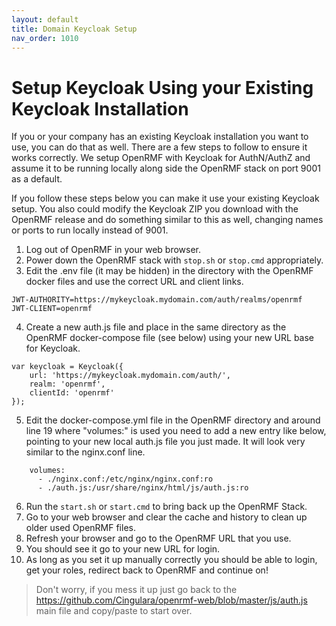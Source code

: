 ```yaml
---
layout: default
title: Domain Keycloak Setup
nav_order: 1010
---
```


# Setup Keycloak Using your Existing Keycloak Installation
If you or your company has an existing Keycloak installation you want to use, you can do that as well. There are a few steps to follow to ensure it works correctly. We setup OpenRMF with Keycloak for AuthN/AuthZ and assume it to be running locally along side the OpenRMF stack on port 9001 as a default. 

If you follow these steps below you can make it use your existing Keycloak setup. You also could modify the Keycloak ZIP you download with the OpenRMF release and do something similar to this as well, changing names or ports to run locally instead of 9001.

1. Log out of OpenRMF in your web browser. 
2. Power down the OpenRMF stack with `stop.sh` or `stop.cmd` appropriately.
3. Edit the .env file (it may be hidden) in the directory with the OpenRMF docker files and use the correct URL and client links.

```
JWT-AUTHORITY=https://mykeycloak.mydomain.com/auth/realms/openrmf
JWT-CLIENT=openrmf
```

4. Create a new auth.js file and place in the same directory as the OpenRMF docker-compose file (see below) using your new URL base for Keycloak.

```
var keycloak = Keycloak({
    url: 'https://mykeycloak.mydomain.com/auth/',
    realm: 'openrmf',
    clientId: 'openrmf'
});
```

5. Edit the docker-compose.yml file in the OpenRMF directory and around line 19 where "volumes:" is used you need to add a new entry like below, pointing to your new local auth.js file you just made. It will look very similar to the nginx.conf line. 

```
    volumes:
      - ./nginx.conf:/etc/nginx/nginx.conf:ro
      - ./auth.js:/usr/share/nginx/html/js/auth.js:ro
```

6. Run the `start.sh` or `start.cmd` to bring back up the OpenRMF Stack.
7. Go to your web browser and clear the cache and history to clean up older used OpenRMF files.
8. Refresh your browser and go to the OpenRMF URL that you use. 
9. You should see it go to your new URL for login. 
10. As long as you set it up manually correctly you should be able to login, get your roles, redirect back to OpenRMF and continue on!

> Don't worry, if you mess it up just go back to the https://github.com/Cingulara/openrmf-web/blob/master/js/auth.js main file and copy/paste to start over. 
